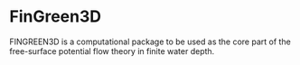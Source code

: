 # FinGreen3D
FINGREEN3D is a computational package to be used as the core part  of the free-surface potential flow theory in finite water depth.
